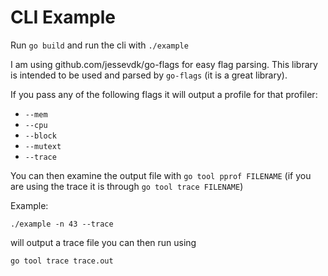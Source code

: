 # CLI Example

Run `go build` and run the cli with `./example`

I am using github.com/jessevdk/go-flags for easy flag parsing. This library is intended to be used and parsed by `go-flags` (it is a great library).

If you pass any of the following flags it will output a profile for that profiler:
- `--mem`
- `--cpu`
- `--block`
- `--mutext`
- `--trace`

You can then examine the output file with `go tool pprof FILENAME` (if you are using the trace it is through `go tool trace FILENAME`)

Example: 
```
./example -n 43 --trace
``` 
will output a trace file you can then run using


```
go tool trace trace.out
```

